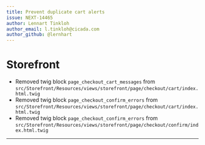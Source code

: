 ```yaml
---
title: Prevent duplicate cart alerts
issue: NEXT-14465
author: Lennart Tinkloh
author_email: l.tinkloh@cicada.com
author_github: @lernhart
---
```

# Storefront
* Removed twig block `page_checkout_cart_messages` from `src/Storefront/Resources/views/storefront/page/checkout/cart/index.html.twig`
* Removed twig block `page_checkout_confirm_errors` from `src/Storefront/Resources/views/storefront/page/checkout/cart/index.html.twig`
* Removed twig block `page_checkout_confirm_errors` from `src/Storefront/Resources/views/storefront/page/checkout/confirm/index.html.twig`
___

